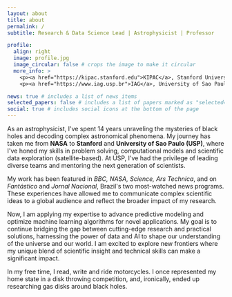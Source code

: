```yaml
---
layout: about
title: about
permalink: /
subtitle: Research & Data Science Lead | Astrophysicist | Professor

profile:
  align: right
  image: profile.jpg
  image_circular: false # crops the image to make it circular
  more_info: >
    <p><a href="https://kipac.stanford.edu">KIPAC</a>, Stanford University</p>
    <p><a href="https://www.iag.usp.br">IAG</a>, University of Sao Paulo</p>

news: true # includes a list of news items
selected_papers: false # includes a list of papers marked as "selected={true}"
social: true # includes social icons at the bottom of the page
---
```


As an astrophysicist, I've spent 14 years unraveling the mysteries of black holes and decoding complex astronomical phenomena. My journey has taken me from **NASA** to **Stanford** and **University of Sao Paulo (USP)**, where I've honed my skills in problem solving, computational models and scientific data exploration (satellite-based). At USP, I've had the privilege of leading diverse teams and mentoring the next generation of scientists. 

My work has been featured in *BBC, NASA, Science, Ars Technica*, and on *Fantástico* and *Jornal Nacional*, Brazil's two most-watched news programs. These experiences have allowed me to communicate complex scientific ideas to a global audience and reflect the broader impact of my research.

Now, I am applying my expertise to advance predictive modeling and optimize machine learning algorithms for novel applications. My goal is to continue bridging the gap between cutting-edge research and practical solutions, harnessing the power of data and AI to shape our understanding of the universe and our world. I am excited to explore new frontiers where my unique blend of scientific insight and technical skills can make a significant impact.

In my free time, I read, write and ride motorcycles. I once represented my home state in a disk throwing competition, and, ironically, ended up researching gas disks around black holes.